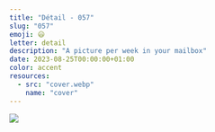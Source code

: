 ```yaml
---
title: "Détail - 057"
slug: "057"
emoji: 😃
letter: detail
description: "A picture per week in your mailbox"
date: 2023-08-25T00:00:00+01:00
color: accent
resources:
  - src: "cover.webp"
    name: "cover"
---
```

![](cover)
